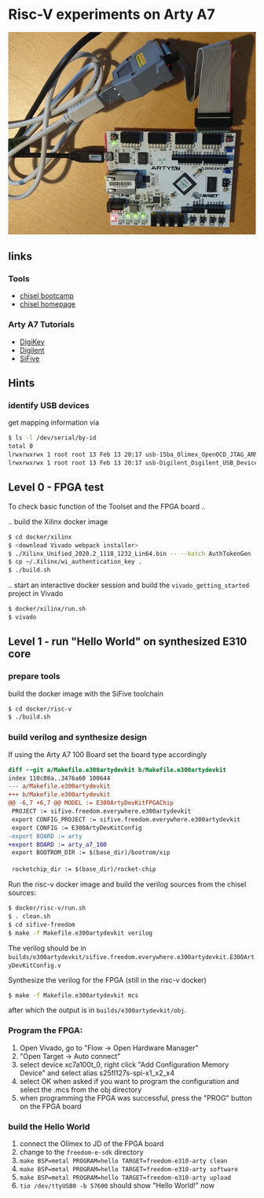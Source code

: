 # Risc-V experiments on Arty A7

![ARTY A7-100 board](arty_a7_board.jpg "arty a7-100 board")

## links

### Tools

- [chisel bootcamp](https://riscv.org/wp-content/uploads/2015/01/riscv-chisel-tutorial-bootcamp-jan2015.pdf)
- [chisel homepage](https://www.chisel-lang.org/)

### Arty A7 Tutorials

- [DigiKey](https://www.digikey.com/eewiki/display/LOGIC/Digilent+Arty+A7+with+Xilinx+Artix-7+Implementing+SiFive+FE310+RISC-V)
- [Digilent](https://reference.digilentinc.com/reference/programmable-logic/arty-a7/arty_a7_100_risc_v/start)
- [SiFive](https://static.dev.sifive.com/SiFive-E310-arty-gettingstarted-v1.0.6.pdf)

## Hints

### identify USB devices

get mapping information via

```bash
$ ls -l /dev/serial/by-id
total 0
lrwxrwxrwx 1 root root 13 Feb 13 20:17 usb-15ba_Olimex_OpenOCD_JTAG_ARM-USB-TINY-H_OL9533D9-if01-port0 -> ../../ttyUSB2
lrwxrwxrwx 1 root root 13 Feb 13 20:17 usb-Digilent_Digilent_USB_Device_210319AFEE0C-if01-port0 -> ../../ttyUSB1
```

## Level 0 - FPGA test

To check basic function of the Toolset and the FPGA board ..

.. build the Xilinx docker image

```bash
$ cd docker/xilinx
$ <download Vivado webpack installer>
$ ./Xilinx_Unified_2020.2_1118_1232_Lin64.bin -- --batch AuthTokenGen
$ cp ~/.Xilinx/wi_authentication_key .
$ ./build.sh
```

.. start an interactive docker session and build the `vivado_getting_started` project in Vivado

```bash
$ docker/xilinx/run.sh
$ vivado
```

## Level 1 - run "Hello World" on synthesized E310 core

### prepare tools

build the docker image with the SiFive toolchain

```bash
$ cd docker/risc-v
$ ./build.sh
```

### build verilog and synthesize design

If using the Arty A7 100 Board set the board type accordingly
```diff
diff --git a/Makefile.e300artydevkit b/Makefile.e300artydevkit
index 110c08a..3476a60 100644
--- a/Makefile.e300artydevkit
+++ b/Makefile.e300artydevkit
@@ -6,7 +6,7 @@ MODEL := E300ArtyDevKitFPGAChip
 PROJECT := sifive.freedom.everywhere.e300artydevkit
 export CONFIG_PROJECT := sifive.freedom.everywhere.e300artydevkit
 export CONFIG := E300ArtyDevKitConfig
-export BOARD := arty
+export BOARD := arty_a7_100
 export BOOTROM_DIR := $(base_dir)/bootrom/xip
 
 rocketchip_dir := $(base_dir)/rocket-chip
```

Run the risc-v docker image and build the verilog sources from the chisel sources:

```bash
$ docker/risc-v/run.sh
$ . clean.sh
$ cd sifive-freedom
$ make -f Makefile.e300artydevkit verilog
```

The verilog should be in `builds/e300artydevkit/sifive.freedom.everywhere.e300artydevkit.E300ArtyDevKitConfig.v`

Synthesize the verilog for the FPGA (still in the risc-v docker)

```bash
$ make -f Makefile.e300artydevkit mcs
```

after which the output is in `builds/e300artydevkit/obj`.

### Program the FPGA:

1. Open Vivado, go to "Flow -> Open Hardware Manager"
1. "Open Target -> Auto connect"
1. select device xc7a100t_0, right click "Add Configuration Memory Device" and select alias s25fl127s-spi-x1_x2_x4
1. select OK when asked if you want to program the configuration and select the .mcs from the obj directory
1. when programming the FPGA was successful, press the "PROG" button on the FPGA board

### build the Hello World

1. connect the Olimex to JD of the FPGA board
1. change to the `freedom-e-sdk` directory
1. `make BSP=metal PROGRAM=hello TARGET=freedom-e310-arty clean`
1. `make BSP=metal PROGRAM=hello TARGET=freedom-e310-arty software`
1. `make BSP=metal PROGRAM=hello TARGET=freedom-e310-arty upload`
1. `tio /dev/ttyUSB0 -b 57600` should show "Hello World!" now